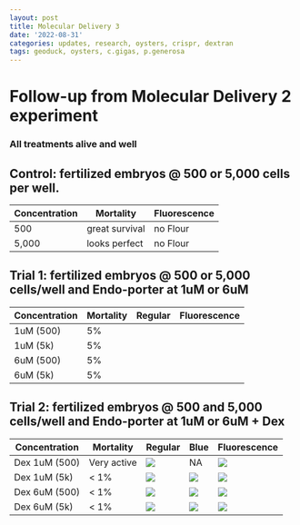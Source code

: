 ```yaml
---
layout: post
title: Molecular Delivery 3
date: '2022-08-31'
categories: updates, research, oysters, crispr, dextran
tags: geoduck, oysters, c.gigas, p.generosa
---
```


# Follow-up from Molecular Delivery 2 experiment 
### All treatments alive and well 

## Control: fertilized embryos @ 500 or 5,000 cells per well. 
| Concentration | Mortality | Fluorescence |
|---|---|---|
|500 | great survival | no Flour | 
|5,000 | looks perfect| no Flour | 

## Trial 1: fertilized embryos @ 500 or 5,000 cells/well and Endo-porter at 1uM or 6uM 
| Concentration | Mortality | Regular | Fluorescence |
|---|---|---|---|
| 1uM (500) | 5% | ![]() | ![]() |
| 1uM (5k) | 5%| ![]() | ![]() |
| 6uM (500) | 5% | ![]() | ![]() |
| 6uM (5k) | 5% | ![]() | ![]() |

## Trial 2: fertilized embryos @ 500 and 5,000 cells/well and Endo-porter at 1uM or 6uM + Dex 
| Concentration | Mortality | Regular | Blue | Fluorescence |
|---|---|---|---|---| 
| Dex 1uM (500) | Very active | ![](https://github.com/ocattau/ocattau.github.io/blob/master/assets/090122/1uM_dex_500_regular.jpg) | NA | ![](https://github.com/ocattau/ocattau.github.io/blob/master/assets/090122/1uM_dex_green_500.jpg)|
| Dex 1uM (5k) | < 1% | ![](https://github.com/ocattau/ocattau.github.io/blob/master/assets/090122/1uM_dex_5k_regular.jpg) | ![](https://github.com/ocattau/ocattau.github.io/blob/master/assets/090122/1uM_dex_5k_blue.jpg) | ![](https://github.com/ocattau/ocattau.github.io/blob/master/assets/090122/1uM_dex_5k_green.jpg)|
| Dex 6uM (500) | < 1%|![](https://github.com/ocattau/ocattau.github.io/blob/master/assets/090122/6uM_dex_500_regular.jpg) | ![](https://github.com/ocattau/ocattau.github.io/blob/master/assets/090122/6uM_dex_500_blue.jpg) | ![](https://github.com/ocattau/ocattau.github.io/blob/master/assets/090122/6uM_dex_500_green.jpg)|
| Dex 6uM (5k) | < 1% |![](https://raw.githubusercontent.com/ocattau/ocattau.github.io/master/assets/090122/6uM_dex_5k_regular.jpg) | ![](https://raw.githubusercontent.com/ocattau/ocattau.github.io/master/assets/090122/6uM_dex_5k_blue.jpg) | ![](https://raw.githubusercontent.com/ocattau/ocattau.github.io/master/assets/090122/6uM_dex_5k_green.jpg) |
